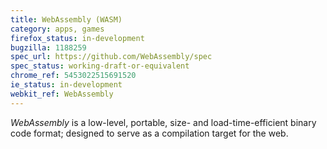 ```yaml
---
title: WebAssembly (WASM)
category: apps, games
firefox_status: in-development
bugzilla: 1188259
spec_url: https://github.com/WebAssembly/spec
spec_status: working-draft-or-equivalent
chrome_ref: 5453022515691520
ie_status: in-development
webkit_ref: WebAssembly
---
```


*WebAssembly* is a low-level, portable, size- and load-time-efficient binary code format; designed to serve as a compilation target for the web.
